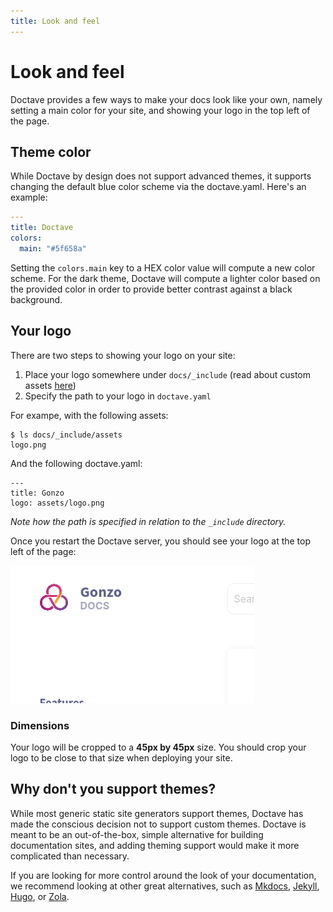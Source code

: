 ```yaml
---
title: Look and feel
---
```


Look and feel
=============

Doctave provides a few ways to make your docs look like your own, namely setting a main color for
your site, and showing your logo in the top left of the page.

## Theme color

While Doctave by design does not support advanced themes, it supports changing the default blue
color scheme via the doctave.yaml. Here's an example:

```yaml
---
title: Doctave
colors:
  main: "#5f658a"
```

Setting the `colors.main` key to a HEX color value will compute a new color scheme. For the dark
theme, Doctave will compute a lighter color based on the provided color in order to provide better
contrast against a black background.

## Your logo

There are two steps to showing your logo on your site:

1. Place your logo somewhere under `docs/_include` (read about custom assets
   [here](/features/assets))
2. Specify the path to your logo in `doctave.yaml`

For exampe, with the following assets:

```
$ ls docs/_include/assets
logo.png
```

And the following doctave.yaml:

```
---
title: Gonzo
logo: assets/logo.png
```

_Note how the path is specified in relation to the `_include` directory._

Once you restart the Doctave server, you should see your logo at the top left of the page:

![Screenshot of your logo with the page title](/assets/logo-screenshot.png)

### Dimensions

Your logo will be cropped to a **45px by 45px** size. You should crop your logo to be close to that
size when deploying your site.

## Why don't you support themes?

While most generic static site generators support themes, Doctave has made the conscious decision
not to support custom themes. Doctave is meant to be an out-of-the-box, simple alternative for
building documentation sites, and adding theming support would make it more complicated than
necessary.

If you are looking for more control around the look of your documentation, we recommend looking at
other great alternatives, such as [Mkdocs](https://www.mkdocs.org/),
[Jekyll](https://jekyllrb.com/), [Hugo](https://gohugo.io/), or [Zola](https://www.getzola.org/).
